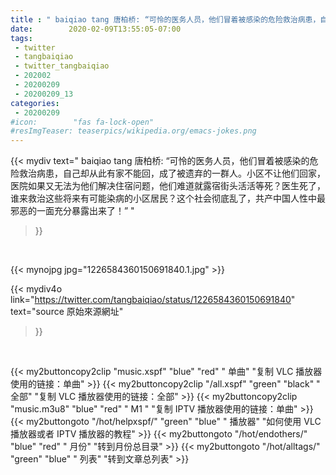```yaml
---
title : " baiqiao tang 唐柏桥: “可怜的医务人员，他们冒着被感染的危险救治病患，自己却从此有家不能回，成了被遗弃的一群人。小区不让他们回家，医院如果又无法为他们解决住宿问题，他们难道就露宿街头活活等死？医生死了，谁来救治这些将来有可能染病的小区居民？这个社会彻底乱了，共产中国人性中最邪恶的一面充分暴露出来了！”  "
date:        2020-02-09T13:55:05-07:00
tags:
 - twitter
 - tangbaiqiao
 - twitter_tangbaiqiao
 - 202002
 - 20200209
 - 20200209_13
categories:
 - 20200209
#icon:        "fas fa-lock-open"
#resImgTeaser: teaserpics/wikipedia.org/emacs-jokes.png
---
```


{{< mydiv text=" baiqiao tang 唐柏桥: “可怜的医务人员，他们冒着被感染的危险救治病患，自己却从此有家不能回，成了被遗弃的一群人。小区不让他们回家，医院如果又无法为他们解决住宿问题，他们难道就露宿街头活活等死？医生死了，谁来救治这些将来有可能染病的小区居民？这个社会彻底乱了，共产中国人性中最邪恶的一面充分暴露出来了！”  "
>}}
<br>


 {{< mynojpg jpg="1226584360150691840.1.jpg" >}}<br> 



{{< mydiv4o link="https://twitter.com/tangbaiqiao/status/1226584360150691840"
text="source 原始來源網址"
>}}


<br>



{{< my2buttoncopy2clip "music.xspf"        "blue"   "red"    " 单曲"  "复制 VLC 播放器使用的链接：单曲" >}} {{< my2buttoncopy2clip "/all.xspf"         "green"  "black"  " 全部"  "复制 VLC 播放器使用的链接：全部" >}} {{< my2buttoncopy2clip "music.m3u8"        "blue"   "red"    " M1 "    "复制 IPTV 播放器使用的链接：单曲" >}} {{< my2buttongoto      "/hot/helpxspf/"    "green"  "blue"   " 播放器" "如何使用 VLC 播放器或者 IPTV 播放器的教程" >}} {{< my2buttongoto      "/hot/endothers/"   "blue"   "red"    " 月份"   "转到月份总目录" >}} {{< my2buttongoto      "/hot/alltags/"     "green"  "blue"   " 列表"   "转到文章总列表" >}} 
